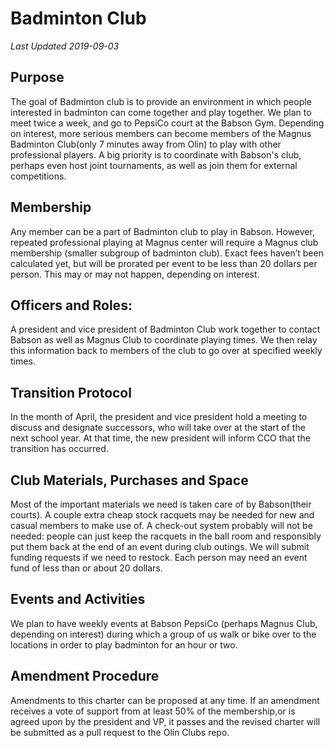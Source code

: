 # Badminton Club
*Last Updated 2019-09-03*

## Purpose
The goal of Badminton club is to provide an environment in which people interested in badminton can come together and play together. We plan to meet twice a week, and go to PepsiCo court at the Babson Gym. Depending on interest, more serious members can become members of the Magnus Badminton Club(only 7 minutes away from Olin) to play with other professional players. A big priority is to coordinate with Babson's club, perhaps even host joint tournaments, as well as join them for external competitions.

## Membership
Any member can be a part of Badminton club to play in Babson. However, repeated professional playing at Magnus center will require a Magnus club membership (smaller subgroup of badminton club). Exact fees haven’t been calculated yet, but will be prorated per event to be less than 20 dollars per person.	This may or may not happen, depending on interest.

## Officers and Roles:
A president and vice president of Badminton Club work together to contact Babson as well as Magnus Club to coordinate playing times. We then relay this information back to members of the club to go over at specified weekly times.

## Transition Protocol
In the month of April, the president and vice president hold a meeting to discuss and designate successors, who will take over at the start of the next school year. At that time, the new president will inform CCO that the transition has occurred.

## Club Materials, Purchases and Space
Most of the important materials we need is taken care of by Babson(their courts). A couple extra cheap stock racquets may be needed for new and casual members to make use of. A check-out system probably will not be needed: people can just keep the racquets in the ball room and responsibly put them back at the end of an event during club outings. We will submit funding requests if we need to restock. Each person may need an event fund of less than or about 20 dollars.

## Events and Activities
We plan to have weekly events at Babson PepsiCo (perhaps Magnus Club, depending on interest) during which a group of us walk or bike over to the locations in order to play badminton for an hour or two.

## Amendment Procedure
Amendments to this charter can be proposed at any time. If an amendment receives a vote of support from at least 50% of the membership,or is agreed upon by the president and VP, it passes and the revised charter will be submitted as a pull request to the Olin Clubs repo.
